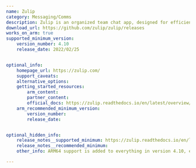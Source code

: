 ```yaml
---
name: Zulip
category: Messaging/Comms
description: Zulip is an organized team chat app, designed for efficient communication.
download_url: https://github.com/zulip/zulip/releases
works_on_arm: true
supported_minimum_version:
    version_number: 4.10
    release_date: 2022/02/25


optional_info:
    homepage_url: https://zulip.com/
    support_caveats:
    alternative_options:
    getting_started_resources:
        arm_content:
        partner_content:
        official_docs: https://zulip.readthedocs.io/en/latest/overview/readme.html
    arm_recommended_minimum_version:
        version_number:
        release_date:


optional_hidden_info:
    release_notes__supported_minimum: https://zulip.readthedocs.io/en/latest/overview/changelog.html#zulip-server-4-10
    release_notes__recommended_minimum:
    other_info: ARM64 support is added to everything in version 4.10, except wal-g. Kindly consider [this](https://github.com/zulip/zulip/issues/21070) issue.

---
```

